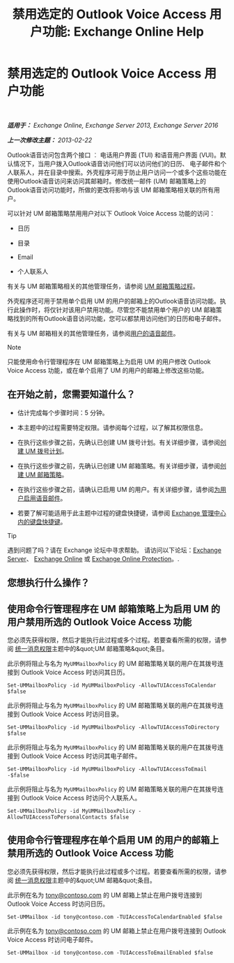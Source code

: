 ﻿---
title: '禁用选定的 Outlook Voice Access 用户功能: Exchange Online Help'
TOCTitle: 禁用选定的 Outlook Voice Access 用户功能
ms:assetid: 37421edf-af60-4ca9-9e8b-262b8b851607
ms:mtpsurl: https://technet.microsoft.com/zh-cn/library/Gg602126(v=EXCHG.150)
ms:contentKeyID: 50556552
ms.date: 05/23/2018
mtps_version: v=EXCHG.150
ms.translationtype: MT
---

# 禁用选定的 Outlook Voice Access 用户功能

 

_**适用于：** Exchange Online, Exchange Server 2013, Exchange Server 2016_

_**上一次修改主题：** 2013-02-22_

Outlook语音访问包含两个接口 ︰ 电话用户界面 (TUI) 和语音用户界面 (VUI)。默认情况下，当用户拨入Outlook语音访问他们可以访问他们的日历、 电子邮件和个人联系人，并在目录中搜索。外壳程序可用于防止用户访问一个或多个这些功能在使用Outlook语音访问来访问其邮箱时。修改统一邮件 (UM) 邮箱策略上的Outlook语音访问功能时，所做的更改将影响与该 UM 邮箱策略相关联的所有用户。

可以针对 UM 邮箱策略禁用用户对以下 Outlook Voice Access 功能的访问：

  - 日历

  - 目录

  - Email

  - 个人联系人

有关与 UM 邮箱策略相关的其他管理任务，请参阅 [UM 邮箱策略过程](um-mailbox-policy-procedures-exchange-2013-help.md)。

外壳程序还可用于禁用单个启用 UM 的用户的邮箱上的Outlook语音访问功能。执行此操作时，将仅针对该用户禁用功能。尽管您不能禁用单个用户的 UM 邮箱策略找到的所有Outlook语音访问功能，您可以都禁用访问他们的日历和电子邮件。

有关与 UM 邮箱相关的其他管理任务，请参阅[用户的语音邮件](voice-mail-for-users-exchange-2013-help.md)。

> [!NOTE]  
> 只能使用命令行管理程序在 UM 邮箱策略上为启用 UM 的用户修改 Outlook Voice Access 功能，或在单个启用了 UM 的用户的邮箱上修改这些功能。


## 在开始之前，您需要知道什么？

  - 估计完成每个步骤时间：5 分钟。

  - 本主题中的过程需要特定权限。请参阅每个过程，以了解其权限信息。

  - 在执行这些步骤之前，先确认已创建 UM 拨号计划。有关详细步骤，请参阅[创建 UM 拨号计划](create-a-um-dial-plan-exchange-2013-help.md)。

  - 在执行这些步骤之前，先确认已创建 UM 邮箱策略。有关详细步骤，请参阅[创建 UM 邮箱策略](create-a-um-mailbox-policy-exchange-2013-help.md)。

  - 在执行这些步骤之前，请确认已启用 UM 的用户。有关详细步骤，请参阅[为用户启用语音邮件](enable-a-user-for-voice-mail-exchange-2013-help.md)。

  - 若要了解可能适用于此主题中过程的键盘快捷键，请参阅 [Exchange 管理中心内的键盘快捷键](keyboard-shortcuts-in-the-exchange-admin-center-exchange-online-protection-help.md)。

> [!TIP]  
> 遇到问题了吗？请在 Exchange 论坛中寻求帮助。 请访问以下论坛：<a href="https://go.microsoft.com/fwlink/p/?linkid=60612">Exchange Server</a>、 <a href="https://go.microsoft.com/fwlink/p/?linkid=267542">Exchange Online</a> 或 <a href="https://go.microsoft.com/fwlink/p/?linkid=285351">Exchange Online Protection</a>。.


## 您想执行什么操作？

## 使用命令行管理程序在 UM 邮箱策略上为启用 UM 的用户禁用所选的 Outlook Voice Access 功能

您必须先获得权限，然后才能执行此过程或多个过程。若要查看所需的权限，请参阅 [统一消息权限](unified-messaging-permissions-exchange-2013-help.md)主题中的\&quot;UM 邮箱策略\&quot;条目。

此示例将阻止与名为 `MyUMMailboxPolicy` 的 UM 邮箱策略关联的用户在其拨号连接到 Outlook Voice Access 时访问其日历。

    Set-UMMailboxPolicy -id MyUMMailboxPolicy -AllowTUIAccessToCalendar $false

此示例将阻止与名为 `MyUMMailboxPolicy` 的 UM 邮箱策略关联的用户在其拨号连接到 Outlook Voice Access 时访问目录。

    Set-UMMailboxPolicy -id MyUMMailboxPolicy -AllowTUIAccessToDirectory $false

此示例将阻止与名为 `MyUMMailboxPolicy` 的 UM 邮箱策略关联的用户在其拨号连接到 Outlook Voice Access 时访问其电子邮件。

    Set-UMMailboxPolicy -id MyUMMailboxPolicy -AllowTUIAccessToEmail -$false

此示例将阻止与名为 `MyUMMailboxPolicy` 的 UM 邮箱策略关联的用户在其拨号连接到 Outlook Voice Access 时访问个人联系人。

    Set-UMMailboxPolicy -id MyUMMailboxPolicy -AllowTUIAccessToPersonalContacts $false

## 使用命令行管理程序在单个启用 UM 的用户的邮箱上禁用所选的 Outlook Voice Access 功能

您必须先获得权限，然后才能执行此过程或多个过程。若要查看所需的权限，请参阅 [统一消息权限](unified-messaging-permissions-exchange-2013-help.md)主题中的\&quot;UM 邮箱\&quot;条目。

此示例在名为 tony@contoso.com 的 UM 邮箱上禁止在用户拨号连接到 Outlook Voice Access 时访问日历。

    Set-UMMailbox -id tony@contoso.com -TUIAccessToCalendarEnabled $false

此示例在名为 tony@contoso.com 的 UM 邮箱上禁止在用户拨号连接到 Outlook Voice Access 时访问电子邮件。

    Set-UMMailbox -id tony@contoso.com -TUIAccessToEmailEnabled $false

